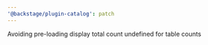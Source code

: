 ```yaml
---
'@backstage/plugin-catalog': patch
---
```


Avoiding pre-loading display total count undefined for table counts
